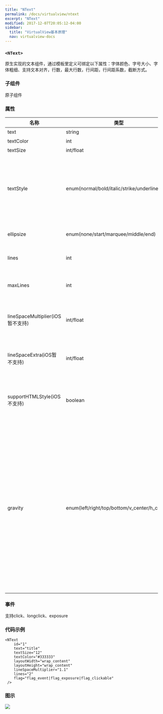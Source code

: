 ```yaml
---
title: "NText"
permalink: /docs/virtualview/ntext
excerpt: "NText"
modified: 2017-12-07T20:05:12-04:00
sidebar:
  title: "VirtualView基本原理"
  nav: virtualview-docs
---
```


### `<NText>`

原生实现的文本组件，通过模板里定义可绑定以下属性：字体颜色、字号大小、字体粗细、支持文本对齐，行数，最大行数，行间距，行间距系数，截断方式。

### 子组件
原子组件

### 属性

|名称|类型|默认值|描述|
|---|---|---|---|
|text|string|无|文本内容|
|textColor|int|黑色|字体颜色|
|textSize|int/float|20dp|字号大小|
|textStyle|enum(normal/bold/italic/strike/underline)|normal|normal：默认样式，bold：加粗，itlaic：斜体，strike：删除线，underline：下划线|
|ellipsize|enum(none/start/marquee/middle/end)|none|截断方式(iOS不支持走马灯)|
|lines|int|1|固定行数，设为0表示不固定行数|
|maxLines|int|无|最大行数，需要配合lines=0使用|
|lineSpaceMultiplier(iOS暂不支持)|int/float|1|行高放大系数，每一行文本高度计算会乘以这个系数|
|lineSpaceExtra(iOS暂不支持)|int/float|0|行高额外空间，每一行文本高度计算会加上这个值|
|supportHTMLStyle(iOS不支持)|boolean|false|true：采用富文本方式加载，false：按照普通文本加载|
|gravity|enum(left/right/top/bottom/v_center/h_center)|left\|top|描述内容的对齐，比如文字在文本组件里的位置、原子组件在容器里的位置，left：靠左，right：靠右，top：靠上，bottom：靠底，v_center：垂直方向居中，h_center：水平方向居中，可用`或`组合描述(iOS暂只支持水平方向)|

### 事件

支持click、longclick、exposure

### 代码示例

```
<NText
    id="1"
    text="title"
    textSize="12"
    textColor="#333333"
    layoutWidth="wrap_content"
    layoutHeight="wrap_content"
    lineSpaceMultiplier="1.1"
    lines="2"
    flag="flag_event|flag_exposure|flag_clickable"
 />
``` 

### 图示

![](https://gw.alicdn.com/tfs/TB15tfofiqAXuNjy1XdXXaYcVXa-270-480.png)
